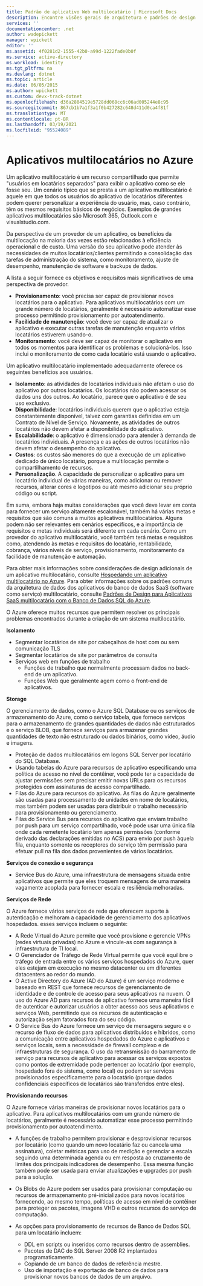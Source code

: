 ```yaml
---
title: Padrão de aplicativo Web multilocatário | Microsoft Docs
description: Encontre visões gerais de arquitetura e padrões de design que descrevem como implementar um aplicativo Web multilocatário no Azure.
services: ''
documentationcenter: .net
author: wadepickett
manager: wpickett
editor: ''
ms.assetid: 4f0281d2-1555-42b0-a99d-1222fade0b0f
ms.service: active-directory
ms.workload: identity
ms.tgt_pltfrm: na
ms.devlang: dotnet
ms.topic: article
ms.date: 06/05/2015
ms.author: wpickett
ms.custom: devx-track-dotnet
ms.openlocfilehash: d36a2804519e5728dd068cc6c06ad005244e8c95
ms.sourcegitcommit: 867cb1b7a1f3a1f0b427282c648d411d0ca4f81f
ms.translationtype: MT
ms.contentlocale: pt-BR
ms.lasthandoff: 03/19/2021
ms.locfileid: "95524089"
---
```

# <a name="multitenant-applications-in-azure"></a>Aplicativos multilocatários no Azure
Um aplicativo multilocatário é um recurso compartilhado que permite "usuários em locatários separados" para exibir o aplicativo como se ele fosse seu. Um cenário típico que se presta a um aplicativo multilocatário é aquele em que todos os usuários do aplicativo de locatários diferentes podem querer personalizar a experiência do usuário, mas, caso contrário, têm os mesmos requisitos básicos de negócios. Exemplos de grandes aplicativos multilocatários são Microsoft 365, Outlook.com e visualstudio.com.

Da perspectiva de um provedor de um aplicativo, os benefícios da multilocação na maioria das vezes estão relacionados à eficiência operacional e de custo. Uma versão do seu aplicativo pode atender às necessidades de muitos locatários/clientes permitindo a consolidação das tarefas de administração do sistema, como monitoramento, ajuste de desempenho, manutenção de software e backups de dados.

A lista a seguir fornece os objetivos e requisitos mais significativos de uma perspectiva de provedor.

* **Provisionamento**: você precisa ser capaz de provisionar novos locatários para o aplicativo.  Para aplicativos multilocatários com um grande número de locatários, geralmente é necessário automatizar esse processo permitindo provisionamento por autoatendimento.
* **Facilidade de manutenção**: você deve ser capaz de atualizar o aplicativo e executar outras tarefas de manutenção enquanto vários locatários estiverem usando-o.
* **Monitoramento**: você deve ser capaz de monitorar o aplicativo em todos os momentos para identificar os problemas e solucioná-los. Isso inclui o monitoramento de como cada locatário está usando o aplicativo.

Um aplicativo multilocatário implementado adequadamente oferece os seguintes benefícios aos usuários.

* **Isolamento**: as atividades de locatários individuais não afetam o uso do aplicativo por outros locatários. Os locatários não podem acessar os dados uns dos outros. Ao locatário, parece que o aplicativo é de seu uso exclusivo.
* **Disponibilidade**: locatários individuais querem que o aplicativo esteja constantemente disponível, talvez com garantias definidas em um Contrato de Nível de Serviço. Novamente, as atividades de outros locatários não devem afetar a disponibilidade do aplicativo.
* **Escalabilidade**: o aplicativo é dimensionado para atender à demanda de locatários individuais. A presença e as ações de outros locatários não devem afetar o desempenho do aplicativo.
* **Custos**: os custos são menores do que a execução de um aplicativo dedicado de único locatário, porque a multilocação permite o compartilhamento de recursos.
* **Personalização**. A capacidade de personalizar o aplicativo para um locatário individual de várias maneiras, como adicionar ou remover recursos, alterar cores e logotipos ou até mesmo adicionar seu próprio código ou script.

Em suma, embora haja muitas considerações que você deve levar em conta para fornecer um serviço altamente escalonável, também há várias metas e requisitos que são comuns a muitos aplicativos multilocatários. Alguns podem não ser relevantes em cenários específicos, e a importância de requisitos e metas individuais será diferente em cada cenário. Como um provedor do aplicativo multilocatário, você também terá metas e requisitos como, atendendo às metas e requisitos do locatário, rentabilidade, cobrança, vários níveis de serviço, provisionamento, monitoramento da facilidade de manutenção e automação.

Para obter mais informações sobre considerações de design adicionais de um aplicativo multilocatário, consulte [Hospedando um aplicativo multilocatário no Azure][Hosting a Multi-Tenant Application on Azure]. Para obter informações sobre os padrões comuns da arquitetura de dados dos aplicativos do banco de dados SaaS (software como serviço) multilocatário, consulte [Padrões de Design para Aplicativos SaaS multilocatário com o Banco de Dados SQL do Azure](./azure-sql/database/saas-tenancy-app-design-patterns.md). 

O Azure oferece muitos recursos que permitem resolver os principais problemas encontrados durante a criação de um sistema multilocatário.

**Isolamento**

* Segmentar locatários de site por cabeçalhos de host com ou sem comunicação TLS
* Segmentar locatários de site por parâmetros de consulta
* Serviços web em funções de trabalho
  * Funções de trabalho que normalmente processam dados no back-end de um aplicativo.
  * Funções Web que geralmente agem como o front-end de aplicativos.

**Storage**

O gerenciamento de dados, como o Azure SQL Database ou os serviços de armazenamento do Azure, como o serviço tabela, que fornece serviços para o armazenamento de grandes quantidades de dados não estruturados e o serviço BLOB, que fornece serviços para armazenar grandes quantidades de texto não estruturado ou dados binários, como vídeo, áudio e imagens.

* Proteção de dados multilocatários em logons SQL Server por locatário do SQL Database.
* Usando tabelas do Azure para recursos de aplicativo especificando uma política de acesso no nível de contêiner, você pode ter a capacidade de ajustar permissões sem precisar emitir novas URLs para os recursos protegidos com assinaturas de acesso compartilhado.
* Filas do Azure para recursos do aplicativo. As filas do Azure geralmente são usadas para processamento de unidades em nome de locatários, mas também podem ser usadas para distribuir o trabalho necessário para provisionamento ou gerenciamento.
* Filas do Service Bus para recursos do aplicativo que enviam trabalho por push para um serviço compartilhado, você pode usar uma única fila onde cada remetente locatário tem apenas permissões (conforme derivado das declarações emitidas no ACS) para envio por push àquela fila, enquanto somente os receptores do serviço têm permissão para efetuar pull na fila dos dados provenientes de vários locatários.

**Serviços de conexão e segurança**

* Service Bus do Azure, uma infraestrutura de mensagens situada entre aplicativos que permite que eles troquem mensagens de uma maneira vagamente acoplada para fornecer escala e resiliência melhoradas.

**Serviços de Rede**

O Azure fornece vários serviços de rede que oferecem suporte à autenticação e melhoram a capacidade de gerenciamento dos aplicativos hospedados. esses serviços incluem o seguinte:

* A Rede Virtual do Azure permite que você provisione e gerencie VPNs (redes virtuais privadas) no Azure e vincule-as com segurança à infraestrutura de TI local.
* O Gerenciador de Tráfego de Rede Virtual permite que você equilibre o tráfego de entrada entre os vários serviços hospedados do Azure, quer eles estejam em execução no mesmo datacenter ou em diferentes datacenters ao redor do mundo.
* O Active Directory do Azure (AD do Azure) é um serviço moderno e baseado em REST que fornece recursos de gerenciamento de identidade e de controle de acesso para seus aplicativos na nuvem. O uso do Azure AD para recursos de aplicativo fornece uma maneira fácil de autenticar e autorizar usuários a obter acesso aos seus aplicativos e serviços Web, permitindo que os recursos de autenticação e autorização sejam fatorados fora do seu código.
* O Service Bus do Azure fornece um serviço de mensagens seguro e o recurso de fluxo de dados para aplicativos distribuídos e híbridos, como a comunicação entre aplicativos hospedados do Azure e aplicativos e serviços locais, sem a necessidade de firewall complexo e de infraestruturas de segurança. O uso da retransmissão do barramento de serviço para recursos de aplicativo para acessar os serviços expostos como pontos de extremidade pode pertencer ao locatário (por exemplo, hospedado fora do sistema, como local) ou podem ser serviços provisionados especificamente para o locatário (porque dados confidenciais específicos de locatários são transferidos entre eles).

**Provisionando recursos**

O Azure fornece várias maneiras de provisionar novos locatários para o aplicativo. Para aplicativos multilocatários com um grande número de locatários, geralmente é necessário automatizar esse processo permitindo provisionamento por autoatendimento.

* A funções de trabalho permitem provisionar e desprovisionar recursos por locatário (como quando um novo locatário faz ou cancela uma assinatura), coletar métricas para uso de medição e gerenciar a escala seguindo uma determinada agenda ou em resposta ao cruzamento de limites dos principais indicadores de desempenho. Essa mesma função também pode ser usada para enviar atualizações e upgrades por push para a solução.
* Os Blobs do Azure podem ser usados para provisionar computação ou recursos de armazenamento pré-inicializados para novos locatários fornecendo, ao mesmo tempo, políticas de acesso em nível de contêiner para proteger os pacotes, imagens VHD e outros recursos do serviço de computação.
* As opções para provisionamento de recursos de Banco de Dados SQL para um locatário incluem:
  
  * DDL em scripts ou inseridos como recursos dentro de assemblies.
  * Pacotes de DAC do SQL Server 2008 R2 implantados programaticamente.
  * Copiando de um banco de dados de referência mestre.
  * Uso de importação e exportação de banco de dados para provisionar novos bancos de dados de um arquivo.

<!--links-->

[Hosting a Multi-Tenant Application on Azure]: /previous-versions/msp-n-p/hh534480(v=pandp.10)
[Designing Multitenant Applications on Azure]: https://msdn.microsoft.com/library/windowsazure/hh689716